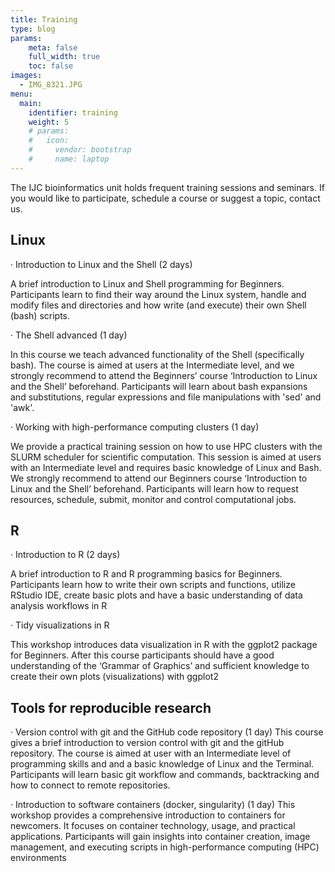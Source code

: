 ```yaml
---
title: Training
type: blog
params:
    meta: false
    full_width: true 
    toc: false
images:
  - IMG_8321.JPG
menu:
  main:
    identifier: training
    weight: 5
    # params:
    #   icon:
    #     vendor: bootstrap
    #     name: laptop
---
```


The IJC bioinformatics unit holds frequent training sessions and seminars. If you would like to participate, schedule a course or suggest a topic, contact us.

<div class="ijc_bit_card"> 

## Linux

· Introduction to Linux and the Shell (2 days)

A brief introduction to Linux and Shell programming for Beginners. Participants learn to find their way around the Linux system, handle and modify files and directories and how write (and execute) their own Shell (bash) scripts.

· The Shell advanced (1 day)

In this  course we teach advanced functionality of the Shell (specifically bash). The course is aimed at users at the Intermediate level, and we strongly recommend to attend the Beginners’ course ‘Introduction to Linux and the Shell’ beforehand. Participants will learn about bash expansions and substitutions, regular expressions and file manipulations with 'sed' and 'awk'.

· Working with high-performance computing clusters (1 day)

We provide a practical training session on how to use HPC clusters with the SLURM scheduler for scientific computation. This session is aimed at users with an Intermediate level and requires basic knowledge of Linux and Bash. We strongly recommend to attend our Beginners course ‘Introduction to Linux and the Shell’ beforehand. Participants will learn how to request resources, schedule, submit, monitor and control computational jobs.

</div>
<div class="ijc_bit_card"> 

## R

· Introduction to R (2 days)

A brief introduction to R and R programming basics for Beginners. Participants learn how to write their own scripts and functions, utilize RStudio IDE, create basic plots and have a basic understanding of data analysis workflows in R

· Tidy visualizations in R

This workshop introduces data visualization in R with the ggplot2 package for Beginners. After this course participants should have a good understanding of the ‘Grammar of Graphics’ and sufficient knowledge to create their own plots (visualizations) with ggplot2

</div>
<div class="ijc_bit_card"> 

## Tools for reproducible research

· Version control with git and the GitHub code repository (1 day)
This course gives a brief introduction to version control with git and the gitHub repository. The course is aimed at user with an Intermediate level of programming skills and and a basic knowledge of Linux and the Terminal. Participants will learn basic git workflow and commands, backtracking and how to connect to remote repositories.


· Introduction to software containers (docker, singularity) (1 day)
This workshop provides a comprehensive introduction to containers for newcomers. It focuses on container technology, usage, and practical applications. Participants will gain insights into container creation, image management, and executing scripts in high-performance computing (HPC) environments
</div>